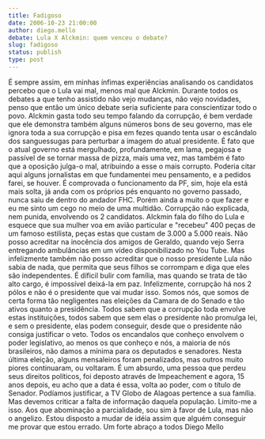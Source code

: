 ```yaml
---
title: Fadigoso
date: 2006-10-23 21:00:00
author: diego.mello
debate: Lula X Alckmin: quem venceu o debate?
slug: fadigoso
status: publish 
type: post
---
```


É sempre assim, em minhas ínfimas experiências analisando os candidatos percebo que o Lula vai mal, menos mal que Alckmin. Durante todos os debates a que tenho assistido não vejo mudanças, não vejo novidades, penso que então um único debate seria suficiente para conscientizar todo o povo. 
 Alckmin gasta todo seu tempo falando da corrupção, é bem verdade que ele demonstra também alguns números bons de seu governo, mas ele ignora toda a sua corrupção e pisa em fezes quando tenta usar o escândalo dos sanguessugas para perturbar a imagem do atual presidente. É fato que o atual governo está mergulhado, profundamente, em lama, pegajosa e passível de se tornar massa de pizza, mais uma vez, mas também é fato que a oposição julga-o mal, atribuindo a esse o mais corrupto. Poderia citar aqui alguns jornalistas em que fundamentei meu pensamento, e a pedidos farei, se houver. É comprovada o funcionamento da PF, sim, hoje ela está mais solta, já anda com os próprios pés enquanto no governo passado, nunca saiu de dentro do andador FHC. Porém ainda a muito o que fazer e eu me sinto um cego no meio de uma multidão. Corrupção não explicada, nem punida, envolvendo os 2 candidatos. 
 Alckmin fala do filho do Lula e esquece que sua mulher voa em avião particular e "recebeu" 400 peças de um famoso estilista, peças estas que custam de 3.000 a 5.000 reais. Não posso acreditar na inocência dos amigos de Geraldo, quando vejo Serra entregando ambulâncias em um vídeo disponibilizado no You Tube. Mas infelizmente também não posso acreditar que o nosso presidente Lula não sabia de nada, que permita que seus filhos se corrompam e diga que eles são independentes. É díficil bulir com família, mas quando se trata de tão alto cargo, é impossível deixá-la em paz. 
 Infelizmente, corrupção há nos 2 pólos e não é o presidente que vai mudar isso. Somos nós, que somos de certa forma tão negligentes nas eleições da Camara de do Senado e tão ativos quanto a presidência. Todos sabem que a corrupção toda envolve estas instituições, todos sabem que sem elas o presidente não promulga lei, e sem o presidente, elas podem conseguir, desde que o presidente não consiga justificar o veto. Todos os encandalos que conheço envolvem o poder legislativo, ao menos os que conheço e nós, a maioria de nós brasileiros, não damos a mínima para os deputados e senadores. Nesta última eleição, alguns mensaleiros foram penalizados, mas outros muito piores continuaram, ou voltaram. É um absurdo, uma pessoa que perdeu seus direitos políticos, foi deposto através de Impeachement e agora, 15 anos depois, eu acho que a data é essa, volta ao poder, com o título de Senador. Podíamos justificar, a TV Globo de Alagoas pertence a sua família. Mas devemos criticar a falta de informação daquela população. Limito-me a isso. 
Aos que abominação a parcialidade, sou sim à favor de Lula, mas não o angelizo. Estou disposto a mudar de idéia assim que alguém conseguir me provar que estou errado. 
Um forte abraço a todos 
Diego Mello
